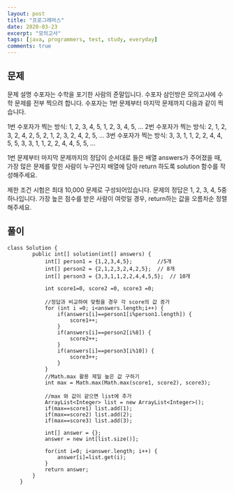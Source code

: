 ```yaml
---
layout: post
title: "프로그래머스"
date: 2020-03-23
excerpt: "모의고사"
tags: [java, programmers, test, study, everyday]
comments: true
---
```


## 문제

문제 설명
수포자는 수학을 포기한 사람의 준말입니다. 수포자 삼인방은 모의고사에 수학 문제를 전부 찍으려 합니다. 수포자는 1번 문제부터 마지막 문제까지 다음과 같이 찍습니다.

1번 수포자가 찍는 방식: 1, 2, 3, 4, 5, 1, 2, 3, 4, 5, ...
2번 수포자가 찍는 방식: 2, 1, 2, 3, 2, 4, 2, 5, 2, 1, 2, 3, 2, 4, 2, 5, ...
3번 수포자가 찍는 방식: 3, 3, 1, 1, 2, 2, 4, 4, 5, 5, 3, 3, 1, 1, 2, 2, 4, 4, 5, 5, ...

1번 문제부터 마지막 문제까지의 정답이 순서대로 들은 배열 answers가 주어졌을 때, 가장 많은 문제를 맞힌 사람이 누구인지 배열에 담아 return 하도록 solution 함수를 작성해주세요.

제한 조건
시험은 최대 10,000 문제로 구성되어있습니다.
문제의 정답은 1, 2, 3, 4, 5중 하나입니다.
가장 높은 점수를 받은 사람이 여럿일 경우, return하는 값을 오름차순 정렬해주세요.

## 풀이


```
class Solution {
	    public int[] solution(int[] answers) {
	    	int[] person1 = {1,2,3,4,5};		//5개
	    	int[] person2 = {2,1,2,3,2,4,2,5};	// 8개
	    	int[] person3 = {3,3,1,1,2,2,4,4,5,5};	// 10개
	    	
	    	int score1=0, score2 =0, score3 =0;
	    	
	    	//정답과 비교하여 맞췄을 경우 각 score의 값 증가
	    	for (int i =0; i<answers.length;i++) {
	    		if(answers[i]==person1[i%person1.length]) {
	    			score1++;
	    		}
	    		if(answers[i]==person2[i%8]) {
	    			score2++;
	    		}
	    		if(answers[i]==person3[i%10]) {
	    			score3++;
	    		}
	    	}
	    	//Math.max 활용 제일 높은 값 구하기
	    	int max = Math.max(Math.max(score1, score2), score3);
            
	    	//max 와 값이 같으면 list에 추가
	    	ArrayList<Integer> list = new ArrayList<Integer>();
	    	if(max==score1) list.add(1);
	    	if(max==score2) list.add(2);
	    	if(max==score3) list.add(3);
	    	
	        int[] answer = {};
	        answer = new int[list.size()];
	        
	        for(int i=0; i<answer.length; i++) {
	        	answer[i]=list.get(i);
	        }
	        return answer;
	    }
	}
```

## 

